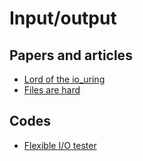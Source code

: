 # Input/output

## Papers and articles

- [Lord of the io_uring](https://unixism.net/loti/)
- [Files are hard](https://danluu.com/file-consistency/)

## Codes

- [Flexible I/O tester](https://github.com/axboe/fio)
